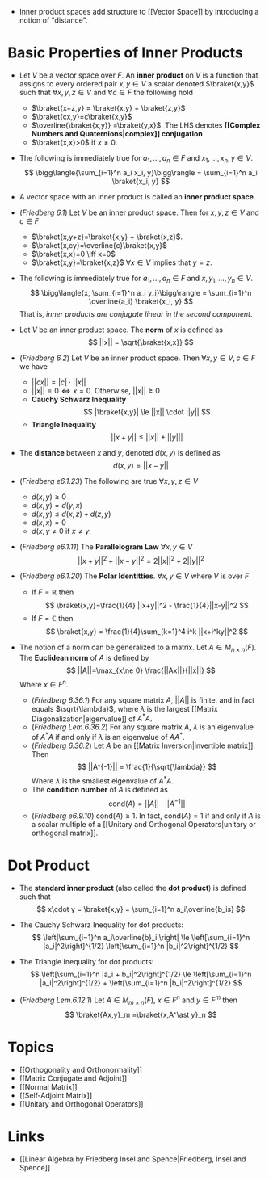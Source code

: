 * Inner product spaces add structure to [[Vector Space]] by introducing a notion of "distance".

# Basic Properties of Inner Products
* Let $V$ be a vector space over $F$. An **inner product** on $V$ is a function that assigns to every ordered pair $x,y\in V$ a scalar denoted $\braket{x,y}$ such that $\forall x, y, z\in V$ and $\forall c\in F$ the following hold
	* $\braket{x+z,y} = \braket{x,y} + \braket{z,y}$
	* $\braket{cx,y}=c\braket{x,y}$ 
	* $\overline{\braket{x,y}} =\braket{y,x}$. The LHS denotes **[[Complex Numbers and Quaternions|complex]] conjugation**
	* $\braket{x,x}>0$ if $x\ne 0$. 

* The following is immediately true for $a_1,\dots, a_n\in F$ and $x_1,\dots, x_n,y\in V$. 
  $$
  \bigg\langle{\sum_{i=1}^n a_i x_i, y}\bigg\rangle = \sum_{i=1}^n a_i \braket{x_i, y}
  $$
* A vector space with an inner product is called an **inner product space**. 


* (*Friedberg 6.1*) Let $V$ be an inner product space. Then for $x,y,z\in V$ and $c\in F$
	* $\braket{x,y+z}=\braket{x,y} + \braket{x,z}$. 
	* $\braket{x,cy}=\overline{c}\braket{x,y}$
	* $\braket{x,x}=0 \iff x=0$
	* $\braket{x,y}=\braket{x,z}$ $\forall x\in V$ implies that $y=z$. 

* The following is immediately true for $a_1,\dots, a_n\in F$ and $x,y_1,\dots, y_n\in V$. 
  $$
  \bigg\langle{x, \sum_{i=1}^n a_i y_i}\bigg\rangle = \sum_{i=1}^n \overline{a_i} \braket{x_i, y}
  $$
  That is, *inner products are conjugate linear in the second component*.

* Let $V$ be an inner product space. The **norm** of $x$ is defined as
  $$
  ||x|| = \sqrt{\braket{x,x}}
  $$
* (*Friedberg 6.2*) Let $V$ be an inner product space. Then $\forall x,y\in V, c\in F$ we have
	* $||cx|| = |c|\cdot ||x||$ 
	* $||x||=0 \iff x= 0$. Otherwise,  $||x||\ge 0$
	* **Cauchy Schwarz Inequality** 
	  $$
	  |\braket{x,y}| \le ||x|| \cdot ||y|| 
	  $$
	* **Triangle Inequality**
	  $$
	  ||x+y|| \le ||x|| + ||y||| 
	  $$

* The **distance** between $x$ and $y$, denoted $d(x,y)$ is defined as
  $$
  d(x,y) = ||x-y||
  $$
* (*Friedberg e6.1.23*) The following are true $\forall x, y, z \in V$
	* $d(x,y)\ge 0$ 
	* $d(x,y)=d(y,x)$
	* $d(x,y) \le d(x,z) + d(z,y)$
	* $d(x,x)=0$
	* $d(x,y\ne 0$  if $x\ne y$. 

* (*Friedberg e6.1.11*) The **Parallelogram Law** $\forall x, y\in V$
  $$
  ||x+y||^2 + ||x-y||^2 = 2||x||^2 + 2||y||^2
  $$

* (*Friedberg e6.1.20*) The **Polar Identitties**. $\forall x, y\in V$ where $V$ is over $F$
	* If $F=\mathbb{R}$ then 
	  $$
	  \braket{x,y}=\frac{1}{4} ||x+y||^2 - \frac{1}{4}||x-y||^2
	  $$
	* If $F=\mathbb{C}$ then
	  $$
	  \braket{x,y} = \frac{1}{4}\sum_{k=1}^4 i^k ||x+i^ky||^2 
	  $$ 
* The notion of a norm can be generalized to a matrix. Let $A\in M_{n\times n}(F)$. The **Euclidean norm** of $A$ is defined by
  $$
  ||A||=\max_{x\ne 0} \frac{||Ax||}{||x||}
  $$
  Where $x\in F^n$. 
	* (*Friedberg 6.36.1*) For any square matrix $A$, $||A||$ is finite. and in fact equals $\sqrt{\lambda}$, where $\lambda$ is the largest [[Matrix Diagonalization|eigenvalue]] of $A^\ast A$.
	* (*Friedberg Lem.6.36.2*) For any square matrix $A$, $\lambda$ is an eigenvalue of $A^\ast A$ if and only if $\lambda$ is an eigenvalue of $AA^\ast$. 
	* (*Friedberg 6.36.2*) Let $A$ be an [[Matrix Inversion|invertible matrix]]. Then 
	  $$
	  ||A^{-1}|| = \frac{1}{\sqrt{\lambda}}
	  $$
	  Where $\lambda$ is the smallest eigenvalue of $A^\ast A$. 
	* The **condition number** of $A$ is defined as 
	  $$
	  \text{cond}(A)= ||A||\cdot ||A^{-1}||
	  $$
	* (*Friedberg e6.9.10*) $\text{cond}(A)\ge 1$. In fact, $\text{cond}(A)=1$ if and only if $A$ is a scalar multiple of a [[Unitary and Orthogonal Operators|unitary or orthogonal matrix]]. 

# Dot Product
* The **standard inner product** (also called the **dot product**) is defined such that 
  $$
   x\cdot y = \braket{x,y} = \sum_{i=1}^n a_i\overline{b_is}
  $$
* The Cauchy Schwarz Inequality for dot products:
  $$
  \left|\sum_{i=1}^n a_i\overline{b}_i \right| \le \left[\sum_{i=1}^n |a_i|^2\right]^{1/2} \left[\sum_{i=1}^n |b_i|^2\right]^{1/2} 
  $$

* The Triangle Inequality for dot products:
  $$
  \left[\sum_{i=1}^n |a_i + b_i|^2\right]^{1/2} \le \left[\sum_{i=1}^n |a_i|^2\right]^{1/2} + \left[\sum_{i=1}^n |b_i|^2\right]^{1/2} 
  $$

* (*Friedberg Lem.6.12.1*) Let $A\in M_{m\times n}(F)$, $x\in F^n$ and $y\in F^m$ then
  $$
  \braket{Ax,y}_m =\braket{x,A^\ast y}_n
  $$

# Topics
* [[Orthogonality and Orthonormality]]
* [[Matrix Conjugate and Adjoint]]
* [[Normal Matrix]]
* [[Self-Adjoint Matrix]]
* [[Unitary and Orthogonal Operators]]

# Links
* [[Linear Algebra by Friedberg Insel and Spence|Friedberg, Insel and Spence]]